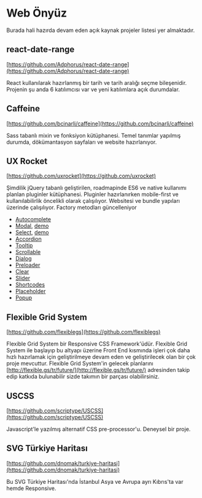 # Web Önyüz

Burada hali hazırda devam eden açık kaynak projeler listesi yer almaktadır.

## react-date-range

[https://github.com/Adphorus/react-date-range](https://github.com/Adphorus/react-date-range)

React kullanılarak hazırlanmış bir tarih ve tarih aralığı seçme bileşenidir. Projenin şu anda 6 katılımcısı var ve yeni katılımlara açık durumdalar.

## Caffeine

[https://github.com/bcinarli/caffeine](https://github.com/bcinarli/caffeine)

Sass tabanlı mixin ve fonksiyon kütüphanesi. Temel tanımlar yapılmış durumda, dökümantasyon sayfaları ve website hazırlanıyor.

## UX Rocket

[https://github.com/uxrocket](https://github.com/uxrocket)

Şimdilik jQuery tabanlı geliştirilen, roadmapinde ES6 ve native kullanımı planlan pluginler kütüphanesi. Pluginler hazırlanırken mobile-first ve kullanılabilirlik öncelikli olarak çalışılıyor. Websitesi ve bundle yapıları üzerinde çalışılıyor. Factory metodları güncelleniyor

* [Autocomplete](https://github.com/uxrocket/uxrocket.autocomplete)
* [Modal](https://github.com/uxrocket/uxrocket.modal), [demo](https://uxrocket.github.io/uxrocket.modal)
* [Select](https://github.com/uxrocket/uxrocket.select), [demo](https://uxrocket.github.io/uxrocket.select)
* [Accordion](https://github.com/uxrocket/uxrocket.accordion)
* [Tooltip](https://github.com/uxrocket/uxrocket.tooltip)
* [Scrollable](https://github.com/uxrocket/uxrocket.scrollable)
* [Dialog](https://github.com/uxrocket/uxrocket.dialog)
* [Preloader](https://github.com/uxrocket/uxrocket.preloader)
* [Clear](https://github.com/uxrocket/uxrocket.clear)
* [Slider](https://github.com/uxrocket/uxrocket.rotator)
* [Shortcodes](https://github.com/uxrocket/uxrocket.shortcodes)
* [Placeholder](https://github.com/uxrocket/uxrocket.placeholder)
* [Popup](https://github.com/uxrocket/uxrocket.popup)

## Flexible Grid System

[https://github.com/flexiblegs](https://github.com/flexiblegs)

Flexible Grid System bir Responsive CSS Framework'üdür. Flexible Grid System ile başlayıp bu altyapı üzerine Front End kısmında işleri çok daha hızlı hazırlamak için geliştirilmeye devam eden ve geliştirilecek olan bir çok proje mevcuttur. Flexible Grid System'in gelecek planlarını [http://flexible.gs/tr/future/](http://flexible.gs/tr/future/) adresinden takip edip katkıda bulunabilir sizde takımın bir parçası olabilirsiniz.

## USCSS

[https://github.com/scriptype/USCSS](https://github.com/scriptype/USCSS)

Javascript'le yazılmış alternatif CSS pre-processor'u. Deneysel bir proje.

## SVG Türkiye Haritası

[https://github.com/dnomak/turkiye-haritasi](https://github.com/dnomak/turkiye-haritasi)

Bu SVG Türkiye Haritası'nda İstanbul Asya ve Avrupa ayrı Kıbrıs'ta var hemde Responsive.
